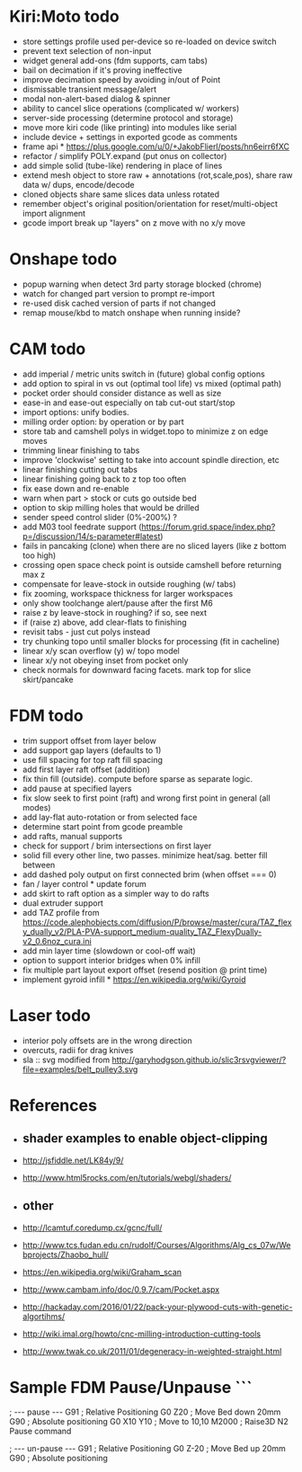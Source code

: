 # Kiri:Moto todo

* store settings profile used per-device so re-loaded on device switch
* prevent text selection of non-input
* widget general add-ons (fdm supports, cam tabs)
* bail on decimation if it's proving ineffective
* improve decimation speed by avoiding in/out of Point
* dismissable transient message/alert
* modal non-alert-based dialog & spinner
* ability to cancel slice operations (complicated w/ workers)
* server-side processing (determine protocol and storage)
* move more kiri code (like printing) into modules like serial
* include device + settings in exported gcode as comments
* frame api * https://plus.google.com/u/0/+JakobFlierl/posts/hn6eirr6fXC
* refactor / simplify POLY.expand (put onus on collector)
* add simple solid (tube-like) rendering in place of lines
* extend mesh object to store raw + annotations (rot,scale,pos), share raw data w/ dups, encode/decode
* cloned objects share same slices data unless rotated
* remember object's original position/orientation for reset/multi-object import alignment
* gcode import break up "layers" on z move with no x/y move

# Onshape todo

* popup warning when detect 3rd party storage blocked (chrome)
* watch for changed part version to prompt re-import
* re-used disk cached version of parts if not changed
* remap mouse/kbd to match onshape when running inside?

# CAM todo

* add imperial / metric units switch in (future) global config options
* add option to spiral in vs out (optimal tool life) vs mixed (optimal path)
* pocket order should consider distance as well as size
* ease-in and ease-out especially on tab cut-out start/stop
* import options: unify bodies.
* milling order option: by operation or by part
* store tab and camshell polys in widget.topo to minimize z on edge moves
* trimming linear finishing to tabs
* improve 'clockwise' setting to take into account spindle direction, etc
* linear finishing cutting out tabs
* linear finishing going back to z top too often
* fix ease down and re-enable
* warn when part > stock or cuts go outside bed
* option to skip milling holes that would be drilled
* sender speed control slider (0%-200%) ?
* add M03 tool feedrate support (https://forum.grid.space/index.php?p=/discussion/14/s-parameter#latest)
* fails in pancaking (clone) when there are no sliced layers (like z bottom too high)
* crossing open space check point is outside camshell before returning max z
* compensate for leave-stock in outside roughing (w/ tabs)
* fix zooming, workspace thickness for larger workspaces
* only show toolchange alert/pause after the first M6
* raise z by leave-stock in roughing? if so, see next
* if (raise z) above, add clear-flats to finishing
* revisit tabs - just cut polys instead
* try chunking topo until smaller blocks for processing (fit in cacheline)
* linear x/y scan overflow (y) w/ topo model
* linear x/y not obeying inset from pocket only
* check normals for downward facing facets. mark top for slice skirt/pancake

# FDM todo

* trim support offset from layer below
* add support gap layers (defaults to 1)
* use fill spacing for top raft fill spacing
* add first layer raft offset (addition)
* fix thin fill (outside). compute before sparse as separate logic.
* add pause at specified layers
* fix slow seek to first point (raft) and wrong first point in general (all modes)
* add lay-flat auto-rotation or from selected face
* determine start point from gcode preamble
* add rafts, manual supports
* check for support / brim intersections on first layer
* solid fill every other line, two passes. minimize heat/sag. better fill between
* add dashed poly output on first connected brim (when offset === 0)
* fan / layer control * update forum
* add skirt to raft option as a simpler way to do rafts
* dual extruder support
* add TAZ profile from https://code.alephobjects.com/diffusion/P/browse/master/cura/TAZ_flexy_dually_v2/PLA-PVA-support_medium-quality_TAZ_FlexyDually-v2_0.6noz_cura.ini
* add min layer time (slowdown or cool-off wait)
* option to support interior bridges when 0% infill
* fix multiple part layout export offset (resend position @ print time)
* implement gyroid infill * https://en.wikipedia.org/wiki/Gyroid

# Laser todo

* interior poly offsets are in the wrong direction
* overcuts, radii for drag knives
* sla :: svg modified from http://garyhodgson.github.io/slic3rsvgviewer/?file=examples/belt_pulley3.svg


# References

* shader examples to enable object-clipping
  -----
* http://jsfiddle.net/LK84y/9/
* http://www.html5rocks.com/en/tutorials/webgl/shaders/

* other
  -----
* http://lcamtuf.coredump.cx/gcnc/full/
* http://www.tcs.fudan.edu.cn/rudolf/Courses/Algorithms/Alg_cs_07w/Webprojects/Zhaobo_hull/
* https://en.wikipedia.org/wiki/Graham_scan
* http://www.cambam.info/doc/0.9.7/cam/Pocket.aspx
* http://hackaday.com/2016/01/22/pack-your-plywood-cuts-with-genetic-algortihms/
* http://wiki.imal.org/howto/cnc-milling-introduction-cutting-tools
* http://www.twak.co.uk/2011/01/degeneracy-in-weighted-straight.html


# Sample FDM Pause/Unpause ```

; --- pause ---
G91        ; Relative Positioning
G0 Z20     ; Move Bed down 20mm
G90        ; Absolute positioning
G0 X10 Y10 ; Move to 10,10
M2000      ; Raise3D N2 Pause command

; --- un-pause ---
G91        ; Relative Positioning
G0 Z-20    ; Move Bed up 20mm
G90        ; Absolute positioning

```
